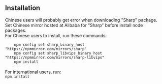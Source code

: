 <h2>Installation</h2>
Chinese users will probably get error when downloading "Sharp" package.<br>
Set Chinese mirror hosted at Alibaba for "Sharp" before install node packages.<br>
For Chinese users to install, run these commands:<br>
<code>
    npm config set sharp_binary_host "https://npmmirror.com/mirrors/sharp"
    npm config set sharp_libvips_binary_host "https://npmmirror.com/mirrors/sharp-libvips"
    npm install
</code>
<br>
For international users, run:<br>
<code>npm install</code>
